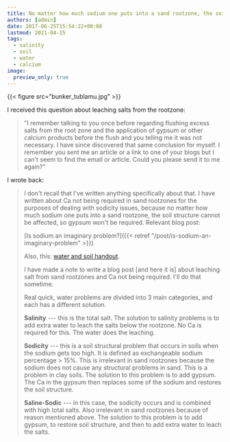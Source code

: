 ```yaml
---
title: No matter how much sodium one puts into a sand rootzone, the soil structure cannot be affected, so gypsum won’t be required
authors: [admin]
date: 2017-06-25T15:54:22+00:00
lastmod: 2021-04-15
tags:
  - salinity
  - soil
  - water
  - calcium
image:
  preview_only: true
---
```


{{< figure src="bunker_tublamu.jpg" >}}

I received this question about leaching salts from the rootzone:

> "I remember talking to you once before regarding flushing excess salts from the root zone and the application of gypsum or other calcium products before the flush and you telling me it was not necessary. I have since discovered that same conclusion for myself. I remember you sent me an article or a link to one of your blogs but I can't seem to find the email or article. Could you please send it to me again?"

I wrote back:

> I don't recall that I've written anything specifically about that. I have written about Ca not being required in sand rootzones for the purposes of dealing with sodicity issues, because no matter how much sodium one puts into a sand rootzone, the soil structure cannot be affected, so gypsum won't be required. Relevant blog post:
> 
> [Is sodium an imaginary problem?]({{< relref "/post/is-sodium-an-imaginary-problem" >}})
> 
> Also, this: [water and soil handout](http://www.seminar.asianturfgrass.com/water_and_soil_handout.html).
> 
> I have made a note to write a blog post [and here it is] about leaching salt from sand rootzones and Ca not being required. I'll do that sometime.
> 
> Real quick, water problems are divided into 3 main categories, and each has a different solution.
> 
> **Salinity** --- this is the total salt. The solution to salinity problems is to add extra water to leach the salts below the rootzone. No Ca is required for this. The water does the leaching.
> 
> **Sodicity** --- this is a soil structural problem that occurs in soils when the sodium gets too high. It is defined as exchangeable sodium percentage > 15%. This is irrelevant in sand rootzones because the sodium does not cause any structural problems in sand. This is a problem in clay soils. The solution to this problem is to add gypsum. The Ca in the gypsum then replaces some of the sodium and restores the soil structure.
> 
> **Saline-Sodic** --- in this case, the sodicity occurs and is combined with high total salts. Also irrelevant in sand rootzones because of reason mentioned above. The solution to this problem is to add gypsum, to restore soil structure, and then to add extra water to leach the salts.
